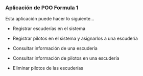 ### Aplicación de POO Formula 1 ###

Esta aplicación puede hacer lo siguiente... 

* Registrar escuderías en el sistema

* Registrar pilotos en el sistema y asignarlos a una escudería

* Consultar información de una escudería

* Consultar información de pilotos en una escudería

* Eliminar pilotos de las escuderías

